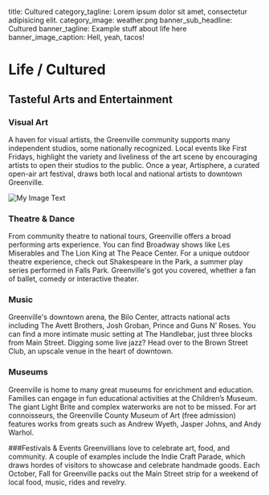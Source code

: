 title: Cultured
category_tagline: Lorem ipsum dolor sit amet, consectetur adipisicing elit.
category_image: weather.png
banner_sub_headline: Cultured
banner_tagline: Example stuff about life here
banner_image_caption: Hell, yeah, tacos!

# Life / Cultured

## Tasteful Arts and Entertainment

### Visual Art
A haven for visual artists, the Greenville community supports many independent studios, some nationally recognized. Local events like First Fridays, highlight the variety and liveliness of the art scene by encouraging artists to open their studios to the public. Once a year, Artisphere, a curated open-air art festival, draws both local and national artists to downtown Greenville.

![My Image Text](/images/cooking.jpg "Optional title") 
### Theatre & Dance
From community theatre to national tours, Greenville offers a broad performing arts experience. You can find Broadway shows like Les Miserables and The Lion King at The Peace Center. For a unique outdoor theatre experience, check out Shakespeare in the Park, a summer play series performed in Falls Park. Greenville's got you covered, whether a fan of ballet, comedy or interactive theater.

### Music
Greenville's downtown arena, the Bilo Center, attracts national acts including The Avett Brothers, Josh Groban, Prince and Guns N’ Roses. You can find a more intimate music setting at The Handlebar, just three blocks from Main Street. Digging some live jazz? Head over to the Brown Street Club, an upscale venue in the heart of downtown.

### Museums
Greenville is home to many great museums for enrichment and education. Families can engage in fun educational activities at the Children’s Museum. The giant Light Brite and complex waterworks are not to be missed. For art connoisseurs, the Greenville County Museum of Art (free admission) features works from greats such as Andrew Wyeth, Jasper Johns, and Andy Warhol.

###Festivals & Events 
Greenvillians love to celebrate art, food, and community. A couple of examples include the Indie Craft Parade, which draws hordes of visitors to showcase and celebrate handmade goods. Each October, Fall for Greenville packs out the Main Street strip for a weekend of local food, music, rides and revelry.